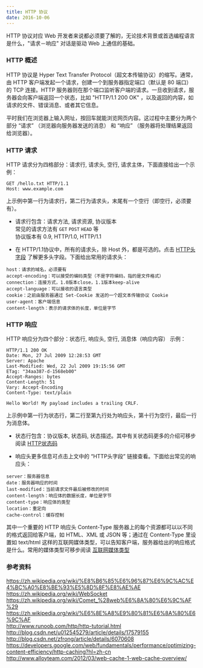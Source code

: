 ```yaml
---
title: HTTP 协议
date: 2016-10-06
---
```


HTTP 协议对应 Web 开发者来说都必须要了解的，无论技术背景或首选编程语言是什么，"请求－响应" 对话是驱动 Web 上通信的基础。

### HTTP 概述

HTTP 协议是 Hyper Text Transfer Protocol（超文本传输协议）的缩写。通常，由 HTTP 客户端发起一个请求，创建一个到服务器指定端口（默认是 80 端口）的 TCP 连接。HTTP 服务器则在那个端口监听客户端的请求。一旦收到请求，服务器会向客户端返回一个状态，比如 "HTTP/1.1 200 OK" ，以及返回的内容，如请求的文件、错误消息、或者其它信息。

平时我们在浏览器上输入网址，按回车就能浏览网页内容。这过程中主要分为两个部分 “请求” （浏览器向服务器发送的消息） 和 “响应” （服务器将处理结果返回给浏览器）。

### HTTP 请求

HTTP 请求分为四格部分：请求行, 请求头, 空行, 请求主体，下面直接给出一个示例：

```
GET /hello.txt HTTP/1.1
Host: www.example.com
```

上示例中第一行为请求行，第二行为请求头，末尾有一个空行（即空行，必须要有）。

- 请求行包含：请求方法, 请求资源, 协议版本  
常见的请求方法有 `GET` `POST` `HEAD` 等  
协议版本有 0.9,  HTTP/1.0, HTTP/1.1

- 在 HTTP/1.1协议中，所有的请求头，除 Host 外，都是可选的。点击 [HTTP头字段](https://zh.wikipedia.org/wiki/HTTP%E5%A4%B4%E5%AD%97%E6%AE%B5%E5%88%97%E8%A1%A8) 了解更多头字段。下面给出常用的请求头：

```
host：请求的域名，必须要有
accept-encoding：可以接受的编码类型（不是字符编码，指的是文件格式）
connection：连接方式，1.0版本close，1.1版本keep-alive
accept-language：可以接收的语言类型
cookie：之前由服务器通过 Set-Cookie 发送的一个超文本传输协议 Cookie
user-agent：客户端信息
content-length：表示的请求体的长度，单位是字节
```

### HTTP 响应

HTTP 响应分为四个部分：状态行, 响应头, 空行, 消息体（响应内容） 示例：

```
HTTP/1.1 200 OK
Date: Mon, 27 Jul 2009 12:28:53 GMT
Server: Apache
Last-Modified: Wed, 22 Jul 2009 19:15:56 GMT
ETag: "34aa387-d-1568eb00"
Accept-Ranges: bytes
Content-Length: 51
Vary: Accept-Encoding
Content-Type: text/plain

Hello World! My payload includes a trailing CRLF.
```

上示例中第一行为状态行，第二行至第九行处为响应头，第十行为空行，最后一行为消息体。

- 状态行包含：协议版本, 状态码, 状态描述。其中有关状态码更多的介绍可移步阅读 [HTTP状态码](https://zh.wikipedia.org/wiki/HTTP%E7%8A%B6%E6%80%81%E7%A0%81)

- 响应头更多信息可点击上文中的 “HTTP头字段” 链接查看。下面给出常见的响应头：

```
server：服务器信息
date：服务器响应的时间
last-modified：当前请求文件最后被修改的时间
content-length：响应体的数据长度，单位是字节
content-type：响应体的类型
location：重定向
cache-control：缓存控制
```

其中一个重要的 HTTP 响应头 Content-Type 服务器上的每个资源都可以以不同的格式返回给客户端，如 HTML、XML 或 JSON 等；通过在 Content-Type 里设置如 text/html 这样的互联网媒体类型，可以告知客户端，服务器给出的响应格式是什么。常用的媒体类型可移步阅读 [互联网媒体类型](https://zh.wikipedia.org/wiki/%E4%BA%92%E8%81%94%E7%BD%91%E5%AA%92%E4%BD%93%E7%B1%BB%E5%9E%8B)


### 参考资料
<https://zh.wikipedia.org/wiki/%E8%B6%85%E6%96%87%E6%9C%AC%E4%BC%A0%E8%BE%93%E5%8D%8F%E8%AE%AE>  
<https://zh.wikipedia.org/wiki/WebSocket>  
<https://zh.wikipedia.org/wiki/Comet_%28web%E6%8A%80%E6%9C%AF%29>  
<https://zh.wikipedia.org/wiki/%E6%8E%A8%E9%80%81%E6%8A%80%E6%9C%AF>  
<http://www.runoob.com/http/http-tutorial.html>  
<http://blog.csdn.net/u012545279/article/details/17579155>  
<http://blog.csdn.net/zfrong/article/details/6070608>  
<https://developers.google.com/web/fundamentals/performance/optimizing-content-efficiency/http-caching?hl=zh-cn>  
<http://www.alloyteam.com/2012/03/web-cache-1-web-cache-overview/>